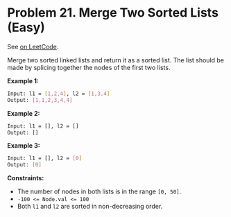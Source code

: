 Problem 21. Merge Two Sorted Lists (Easy)
=========================================

See [on LeetCode](https://leetcode.com/problems/merge-two-sorted-lists/).

Merge two sorted linked lists and return it as a sorted list. The list should be made by splicing together the nodes of the first two lists.

**Example 1:**

```bash
Input: l1 = [1,2,4], l2 = [1,3,4]
Output: [1,1,2,3,4,4]
```

**Example 2:**

```bash
Input: l1 = [], l2 = []
Output: []
```

**Example 3:**

```bash
Input: l1 = [], l2 = [0]
Output: [0]
```

**Constraints:**

* The number of nodes in both lists is in the range `[0, 50]`.
* `-100 <= Node.val <= 100`
* Both `l1` and `l2` are sorted in non-decreasing order.
